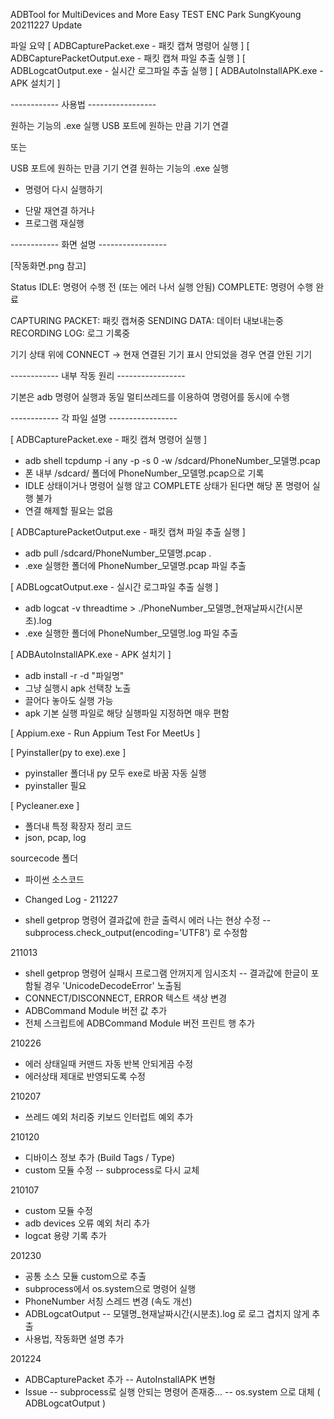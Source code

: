 ADBTool for MultiDevices and More Easy
TEST ENC Park SungKyoung 
20211227 Update

파일 요약
[ ADBCapturePacket.exe - 패킷 캡쳐 명령어 실행 ]
[ ADBCapturePacketOutput.exe - 패킷 캡쳐 파일 추출 실행 ]
[ ADBLogcatOutput.exe - 실시간 로그파일 추출 실행 ]
[ ADBAutoInstallAPK.exe - APK 설치기 ]

------------ 사용법 -----------------

원하는 기능의 .exe 실행
USB 포트에 원하는 만큼 기기 연결

또는

USB 포트에 원하는 만큼 기기 연결
원하는 기능의 .exe 실행

* 명령어 다시 실행하기
- 단말 재연결 하거나
- 프로그램 재실행

------------ 화면 설명 -----------------

[작동화면.png 참고]

Status 
IDLE: 명령어 수행 전 (또는 에러 나서 실행 안됨)
COMPLETE: 명령어 수행 완료

CAPTURING PACKET: 패킷 캡쳐중
SENDING DATA: 데이터 내보내는중
RECORDING LOG: 로그 기록중

기기 상태 위에 CONNECT -> 현재 연결된 기기
표시 안되었을 경우 연결 안된 기기

------------ 내부 작동 원리 -----------------

기본은 adb 명령어 실행과 동일
멀티쓰레드를 이용하여 명령어를 동시에 수행

------------ 각 파일 설명 -----------------

[ ADBCapturePacket.exe - 패킷 캡쳐 명령어 실행 ]
- adb shell tcpdump -i any -p -s 0 -w /sdcard/PhoneNumber_모델명.pcap
- 폰 내부 /sdcard/ 폴더에 PhoneNumber_모델명.pcap으로 기록
- IDLE 상태이거나 명령어 실행 않고 COMPLETE 상태가 된다면 해당 폰 명령어 실행 불가
- 연결 해제할 필요는 없음

[ ADBCapturePacketOutput.exe - 패킷 캡쳐 파일 추출 실행 ]
- adb pull /sdcard/PhoneNumber_모델명.pcap .
- .exe 실행한 폴더에 PhoneNumber_모델명.pcap 파일 추출

[ ADBLogcatOutput.exe - 실시간 로그파일 추출 실행 ]
- adb logcat -v threadtime > ./PhoneNumber_모델명_현재날짜시간(시분초).log
- .exe 실행한 폴더에 PhoneNumber_모델명.log 파일 추출

[ ADBAutoInstallAPK.exe - APK 설치기 ]
- adb install -r -d "파일명"
- 그냥 실행시 apk 선택창 노출
- 끌어다 놓아도 실행 가능
- apk 기본 실행 파일로 해당 실행파일 지정하면 매우 편함

[ Appium.exe - Run Appium Test For MeetUs ]

[ Pyinstaller(py to exe).exe ]
- pyinstaller 폴더내 py 모두 exe로 바꿈 자동 실행
- pyinstaller 필요

[ Pycleaner.exe ]
- 폴더내 특정 확장자 정리 코드
- json, pcap, log

sourcecode 폴더
- 파이썬 소스코드



- Changed Log -
211227
- shell getprop 명령어 결과값에 한글 출력시 에러 나는 현상 수정
-- subprocess.check_output(encoding='UTF8') 로 수정함

211013
- shell getprop 명령어 실패시 프로그램 안꺼지게 임시조치
-- 결과값에 한글이 포함될 경우 'UnicodeDecodeError' 노출됨
- CONNECT/DISCONNECT, ERROR 텍스트 색상 변경
- ADBCommand Module 버전 값 추가
- 전체 스크립트에 ADBCommand Module 버전 프린트 행 추가

210226
- 에러 상태일때 커맨드 자동 반복 안되게끔 수정
- 에러상태 제대로 반영되도록 수정

210207
- 쓰레드 예외 처리중 키보드 인터럽트 예외 추가

210120
- 디바이스 정보 추가 (Build Tags / Type)
- custom 모듈 수정
-- subprocess로 다시 교체

210107
- custom 모듈 수정
- adb devices 오류 예외 처리 추가
- logcat 용량 기록 추가

201230
- 공통 소스 모듈 custom으로 추출
- subprocess에서 os.system으로 명령어 실행
- PhoneNumber 서칭 스레드 변경 (속도 개선)
- ADBLogcatOutput
-- 모델명_현재날짜시간(시분초).log 로 로그 겹치지 않게 추출
- 사용법, 작동화면 설명 추가

201224
- ADBCapturePacket 추가
-- AutoInstallAPK 변형
- Issue
-- subprocess로 실행 안되는 명령어 존재중...
-- os.system 으로 대체 ( ADBLogcatOutput )